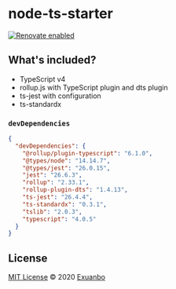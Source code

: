 # node-ts-starter

[![Renovate enabled](https://img.shields.io/badge/renovate-enabled-brightgreen.svg?style=flat-square)](https://renovatebot.com/)

## What's included?

- TypeScript v4
- rollup.js with TypeScript plugin and dts plugin
- ts-jest with configuration
- ts-standardx

### `devDependencies`

```json
{
  "devDependencies": {
    "@rollup/plugin-typescript": "6.1.0",
    "@types/node": "14.14.7",
    "@types/jest": "26.0.15",
    "jest": "26.6.3",
    "rollup": "2.33.1",
    "rollup-plugin-dts": "1.4.13",
    "ts-jest": "26.4.4",
    "ts-standardx": "0.3.1",
    "tslib": "2.0.3",
    "typescript": "4.0.5"
  }
}
```

## License

[MIT License](https://github.com/exuanbo/node-ts-starter/blob/main/LICENSE) © 2020 [Exuanbo](https://github.com/exuanbo)
